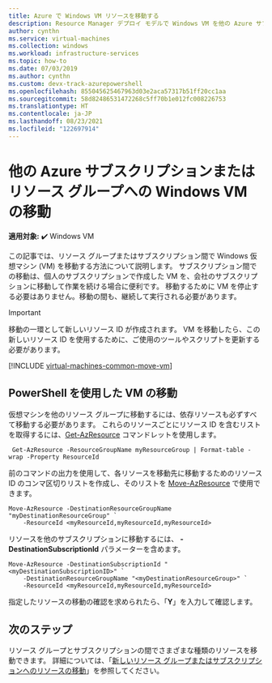 ```yaml
---
title: Azure で Windows VM リソースを移動する
description: Resource Manager デプロイ モデルで Windows VM を他の Azure サブスクリプションまたはリソース グループに移動します。
author: cynthn
ms.service: virtual-machines
ms.collection: windows
ms.workload: infrastructure-services
ms.topic: how-to
ms.date: 07/03/2019
ms.author: cynthn
ms.custom: devx-track-azurepowershell
ms.openlocfilehash: 855045625467963d03e2aca57317b51ff20cc1aa
ms.sourcegitcommit: 58d82486531472268c5ff70b1e012fc008226753
ms.translationtype: HT
ms.contentlocale: ja-JP
ms.lasthandoff: 08/23/2021
ms.locfileid: "122697914"
---
```

# <a name="move-a-windows-vm-to-another-azure-subscription-or-resource-group"></a>他の Azure サブスクリプションまたはリソース グループへの Windows VM の移動

**適用対象:** :heavy_check_mark: Windows VM

この記事では、リソース グループまたはサブスクリプション間で Windows 仮想マシン (VM) を移動する方法について説明します。 サブスクリプション間での移動は、個人のサブスクリプションで作成した VM を、会社のサブスクリプションに移動して作業を続ける場合に便利です。 移動するために VM を停止する必要はありません。移動の間も、継続して実行される必要があります。

> [!IMPORTANT]
>移動の一環として新しいリソース ID が作成されます。 VM を移動したら、この新しいリソース ID を使用するために、ご使用のツールやスクリプトを更新する必要があります。
>
>

[!INCLUDE [virtual-machines-common-move-vm](../../../includes/virtual-machines-common-move-vm.md)]

## <a name="use-powershell-to-move-a-vm"></a>PowerShell を使用した VM の移動

仮想マシンを他のリソース グループに移動するには、依存リソースも必ずすべて移動する必要があります。 これらのリソースごとにリソース ID を含むリストを取得するには、[Get-AzResource](/powershell/module/az.resources/get-azresource) コマンドレットを使用します。

```azurepowershell-interactive
 Get-AzResource -ResourceGroupName myResourceGroup | Format-table -wrap -Property ResourceId
```

前のコマンドの出力を使用して、各リソースを移動先に移動するためのリソース ID のコンマ区切りリストを作成し、そのリストを [Move-AzResource](/powershell/module/az.resources/move-azresource) で使用できます。

```azurepowershell-interactive
Move-AzResource -DestinationResourceGroupName "myDestinationResourceGroup" `
    -ResourceId <myResourceId,myResourceId,myResourceId>
```

リソースを他のサブスクリプションに移動するには、 **-DestinationSubscriptionId** パラメーターを含めます。

```azurepowershell-interactive
Move-AzResource -DestinationSubscriptionId "<myDestinationSubscriptionID>" `
    -DestinationResourceGroupName "<myDestinationResourceGroup>" `
    -ResourceId <myResourceId,myResourceId,myResourceId>
```


指定したリソースの移動の確認を求められたら、「**Y**」を入力して確認します。

## <a name="next-steps"></a>次のステップ
リソース グループとサブスクリプションの間でさまざまな種類のリソースを移動できます。 詳細については、「[新しいリソース グループまたはサブスクリプションへのリソースの移動](../../azure-resource-manager/management/move-resource-group-and-subscription.md)」を参照してください。    
